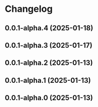 # Changelog

## 0.0.1-alpha.4 (2025-01-18)

## 0.0.1-alpha.3 (2025-01-17)

## 0.0.1-alpha.2 (2025-01-13)

## 0.0.1-alpha.1 (2025-01-13)

## 0.0.1-alpha.0 (2025-01-13)
